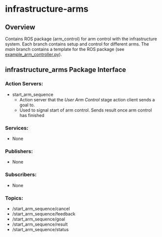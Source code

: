 # infrastructure-arms
## Overview
Contains ROS package (arm_control) for arm control with the infrastructure system. Each branch contains setup and control for different arms. The _main_ branch contains a template for the ROS package (see [example_arm_controller.py](https://github.com/OSUrobotics/infrastructure-arms/blob/main/arm_control/src/example_arm_controller.py)).

## infrastructure_arms Package Interface
### Action Servers:
- start_arm_sequence
  - Action server that the _User Arm Control_ stage action client sends a goal to.
  - Used to signal start of arm control. Sends result once arm control has finished
### Services:
- None
### Publishers:
- None
### Subscribers:
- None
### Topics:
- /start_arm_sequence/cancel
- /start_arm_sequence/feedback
- /start_arm_sequence/goal
- /start_arm_sequence/result
- /start_arm_sequence/status
